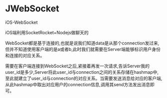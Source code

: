 # JWebSocket
iOS-WebSocket


iOS端利用SocketRocket+Nodejs做聊天的

WebSocket都是基于连接的,也就是说我们知道data是从那个connection发过来,但并不知道使用客户端的是a或者b,此时我们就需要在Server端能够标识用户身份和连接的对应关系。

需要在客户端连接到WebSocket之后,紧接着再发一次请求,告诉Server我的user_id是多少,Server将此user_id与connection之间的关系存储在hashmap中,至此就建立了user_id与connection的对应关系。当需要发送消息给对应的客户端,从此hashmap中取出对应用户的connection信息,调用其send方法发出消息即可。
